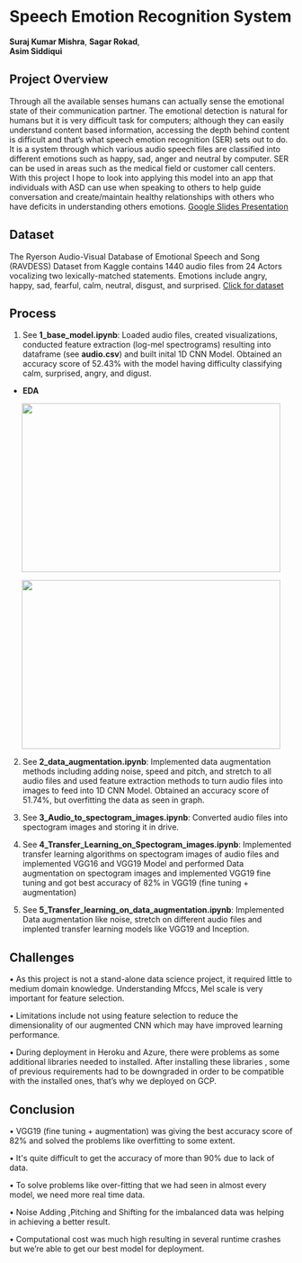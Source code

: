 # Speech Emotion Recognition System

**Suraj Kumar Mishra**, 
**Sagar Rokad**,  
**Asim Siddiqui** 

## Project Overview

Through all the available senses humans can actually sense the emotional state of their communication partner. The emotional detection is natural for humans but it is very difficult task for computers; although they can easily understand content based information, accessing the depth behind content is difficult and that’s what speech emotion recognition (SER) sets out to do. It is a system through which various audio speech files are classified into different emotions such as happy, sad, anger and neutral by computer. SER can be used in areas such as the medical field or customer call centers. With this project I hope to look into applying this model into an app that individuals with ASD can use when speaking to others to help guide conversation and create/maintain healthy relationships with others who have deficits in understanding others emotions. [Google Slides Presentation](https://docs.google.com/presentation/d/1rmjpo23vwmXkn4pJq69lN7iZSF3hDa68Pf5J6E46tJE/edit#slide=id.p1)

## Dataset
The Ryerson Audio-Visual Database of Emotional Speech and Song (RAVDESS) Dataset from Kaggle contains 1440 audio files from 24 Actors vocalizing two lexically-matched statements. Emotions include angry, happy, sad, fearful, calm, neutral, disgust, and surprised. [Click for dataset](https://www.kaggle.com/uwrfkaggler/ravdess-emotional-speech-audio)


## Process

1)	See **1_base_model.ipynb**: Loaded audio files, created visualizations, conducted feature extraction (log-mel spectrograms) resulting into dataframe (see **audio.csv**) and built inital 1D CNN Model. Obtained an accuracy score of 52.43% with the model having difficulty classifying calm, surprised, angry, and digust.

- **EDA**


<p align="center">
  <img width="460" height="300" src="https://github.com/mkosaka1/capstone_project/blob/master/Uploads/EDA_Photos/Waveplot_FemaleCalm.png">
</p>


<p align="center">
  <img width="460" height="300" src="https://github.com/mkosaka1/capstone_project/blob/master/Uploads/EDA_Photos/MelSpec_FemaleCalm.png">
</p>

2) See **2_data_augmentation.ipynb**: Implemented data augmentation methods including adding noise, speed and pitch, and stretch to all audio files and used feature extraction methods to turn audio files into images to feed into 1D CNN Model. Obtained an accuracy score of 51.74%, but overfitting the data as seen in graph.

3) See **3_Audio_to_spectogram_images.ipynb**: Converted audio files into spectogram images and storing it in drive.

4) See **4_Transfer_Learning_on_Spectogram_images.ipynb**: Implemented transfer learning algorithms on spectogram images of audio files and implemented VGG16 and VGG19 Model and performed Data augmentation on spectogram images and implemented VGG19 fine tuning and got best accuracy of 82% in VGG19 (fine tuning + augmentation)

5) See **5_Transfer_learning_on_data_augmentation.ipynb**:	Implemented Data augmentation like noise, stretch on different audio files and implented transfer learning models like VGG19 and Inception.

## Challenges

• As this project is not a stand-alone data science project, it required little to medium domain knowledge. Understanding Mfccs, Mel scale is very important for feature selection.
 
• Limitations include not using feature selection to reduce the dimensionality of our augmented CNN which may have improved learning performance. 

• During deployment in Heroku and Azure, there were problems as some additional libraries needed to installed. After installing these libraries , some of previous  requirements had to be downgraded in order to be compatible with the installed ones, that’s why we deployed on GCP.


## Conclusion
•	 VGG19 (fine tuning + augmentation) was giving the best accuracy score of 82% and solved the problems like overfitting to some extent. 

•	 It's quite difficult to get the accuracy of more than 90% due to lack of data.

•	 To solve problems like over-fitting that we had seen in almost every model, we need more real time data. 

•	 Noise Adding ,Pitching and Shifting for the imbalanced data was helping in achieving a better result. 

•	 Computational cost was much high resulting in several runtime crashes but we’re able to get our best model for deployment.
